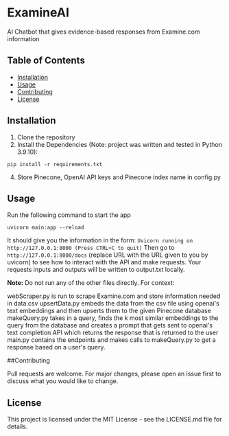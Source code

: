 # ExamineAI
AI Chatbot that gives evidence-based responses from Examine.com information

## Table of Contents

- [Installation](#installation)
- [Usage](#usage)
- [Contributing](#contributing)
- [License](#license)

## Installation

1. Clone the repository
2. Install the Dependencies (Note: project was written and tested in Python 3.9.10):
```
pip install -r requirements.txt
```
4. Store Pinecone, OpenAI API keys and Pinecone index name in config.py

## Usage

Run the following command to start the app
```
uvicorn main:app --reload
```
It should give you the information in the form: `Uvicorn running on http://127.0.0.1:8000 (Press CTRL+C to quit)`
Then go to `http://127.0.0.1:8000/docs` (replace URL with the URL given to you by uvicorn) to see how to interact with the API and make requests.
Your requests inputs and outputs will be written to output.txt locally.

**Note:** Do not run any of the other files directly. For context:

webScraper.py is run to scrape Examine.com and store information needed in data.csv
upsertData.py embeds the data from the csv file using openai's text embeddings and then upserts them to the given Pinecone database
makeQuery.py takes in a query, finds the k most similar embeddings to the query from the database and creates a prompt that gets sent to openai's text completion API which returns the response that is returned to the user
main.py contains the endpoints and makes calls to makeQuery.py to get a response based on a user's query.

##Contributing

Pull requests are welcome. For major changes, please open an issue first to discuss what you would like to change.


## License

This project is licensed under the MIT License - see the LICENSE.md file for details.
